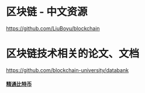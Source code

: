 # 区块链 - 中文资源
https://github.com/LiuBoyu/blockchain
# 区块链技术相关的论文、文档
https://github.com/blockchain-university/databank

#### [精通比特币](http://v1.8btc.com/books/261/master_bitcoin/_book/)